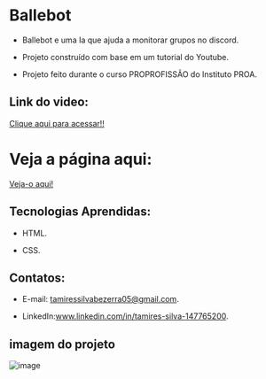 # Ballebot

 - Ballebot e uma Ia que ajuda a monitorar grupos no discord.
   
 - Projeto construído com base em um tutorial do Youtube.

 - Projeto feito durante o curso PROPROFISSÃO do Instituto PROA.

## Link do video:

 [Clique aqui para acessar!!](https://www.youtube.com/watch?v=llF6vD-RljE)

 #  Veja a página aqui:
 [Veja-o aqui!](https://ballebot-navy.vercel.app/)
   
  
   
## Tecnologias Aprendidas:
 - HTML.
   
 - CSS.

## Contatos:
 - E-mail: tamiressilvabezerra05@gmail.com.
   
 - LinkedIn:www.linkedin.com/in/tamires-silva-147765200.

      
    
## imagem do projeto
![image](https://github.com/tamiressil/Ballebot/assets/163886976/2a25aa9b-d502-427b-a79b-e96966bcb94e)


